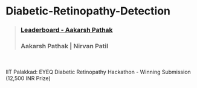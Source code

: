 # Diabetic-Retinopathy-Detection
> ### [Leaderboard - Aakarsh Pathak](https://www.kaggle.com/competitions/eye-q/leaderboard)
> ### Aakarsh Pathak | Nirvan Patil

<br></br>
IIT Palakkad: EYEQ Diabetic Retinopathy Hackathon - Winning Submission (12,500 INR Prize)
